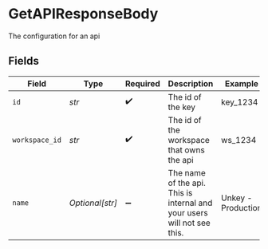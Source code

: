 # GetAPIResponseBody

The configuration for an api


## Fields

| Field                                                                   | Type                                                                    | Required                                                                | Description                                                             | Example                                                                 |
| ----------------------------------------------------------------------- | ----------------------------------------------------------------------- | ----------------------------------------------------------------------- | ----------------------------------------------------------------------- | ----------------------------------------------------------------------- |
| `id`                                                                    | *str*                                                                   | :heavy_check_mark:                                                      | The id of the key                                                       | key_1234                                                                |
| `workspace_id`                                                          | *str*                                                                   | :heavy_check_mark:                                                      | The id of the workspace that owns the api                               | ws_1234                                                                 |
| `name`                                                                  | *Optional[str]*                                                         | :heavy_minus_sign:                                                      | The name of the api. This is internal and your users will not see this. | Unkey - Production                                                      |